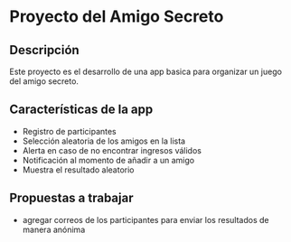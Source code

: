 # Proyecto del Amigo Secreto

## Descripción
Este proyecto es el desarrollo de una app basica para organizar un juego del amigo secreto.

## Características de la app
- Registro de participantes
- Selección aleatoria de los amigos en la lista
- Alerta en caso de no encontrar ingresos válidos
- Notificación al momento de añadir a un amigo
- Muestra el resultado aleatorio

## Propuestas a trabajar 
- agregar correos de los participantes para enviar los resultados de manera anónima